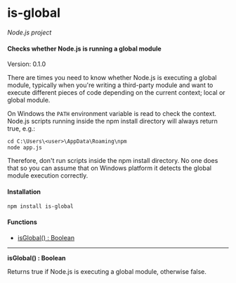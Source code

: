 is-global
=========

_Node.js project_

#### Checks whether Node.js is running a global module ####

Version: 0.1.0

There are times you need to know whether Node.js is executing a global module, typically when you're writing a third-party module and want to execute different pieces of code depending on the current context; local or global module.

On Windows the `PATH` environment variable is read to check the context. Node.js scripts running inside the npm install directory will always return true, e.g.:

```
cd C:\Users\<user>\AppData\Roaming\npm
node app.js
```

Therefore, don't run scripts inside the npm install directory. No one does that so you can assume that on Windows platform it detects the global module execution correctly.

#### Installation ####

```
npm install is-global
```

#### Functions ####

- [isGlobal() : Boolean](#isGlobal)

---

<a name="isGlobal"></a>
__isGlobal() : Boolean__

Returns true if Node.js is executing a global module, otherwise false.